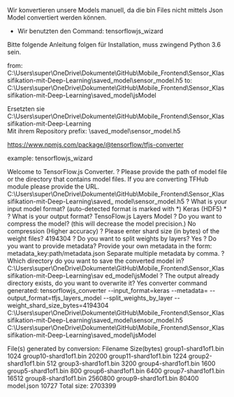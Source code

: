Wir konvertieren unsere Models manuell, da die bin Files nicht mittels Json Model convertiert werden können.
- Wir benutzten den Command: tensorflowjs_wizard

Bitte folgende Anleitung folgen für Installation, muss zwingend Python 3.6 sein.

from: C:\Users\super\OneDrive\Dokumente\GitHub\Mobile_Frontend\Sensor_Klassifikation-mit-Deep-Learning\saved_model\sensor_model.h5
to: C:\Users\super\OneDrive\Dokumente\GitHub\Mobile_Frontend\Sensor_Klassifikation-mit-Deep-Learning\saved_model\jsModel

Ersetzten sie 
C:\Users\super\OneDrive\Dokumente\GitHub\Mobile_Frontend\Sensor_Klassifikation-mit-Deep-Learning\
Mit ihrem Repository prefix:
<Repo>\saved_model\sensor_model.h5

https://www.npmjs.com/package/@tensorflow/tfjs-converter

example:
tensorflowjs_wizard

Welcome to TensorFlow.js Converter.
? Please provide the path of model file or the directory that contains model files.
If you are converting TFHub module please provide the URL.  C:\Users\super\OneDrive\Dokumente\GitHub\Mobile_Frontend\Sensor_Klassifikation-mit-Deep-Learning\saved_ 
model\sensor_model.h5
? What is your input model format? (auto-detected format is marked with *)  Keras (HDF5) *
? What is your output format?  TensoFlow.js Layers Model
? Do you want to compress the model? (this will decrease the model precision.)  No compression (Higher accuracy)
? Please enter shard size (in bytes) of the weight files?  4194304
? Do you want to split weights by layers?  Yes
? Do you want to provide metadata?
Provide your own metadata in the form:
metadata_key:path/metadata.json
Separate multiple metadata by comma.
? Which directory do you want to save the converted model in?  C:\Users\super\OneDrive\Dokumente\GitHub\Mobile_Frontend\Sensor_Klassifikation-mit-Deep-Learning\sav 
ed_model\jsModel
? The output already directory exists, do you want to overwrite it?  Yes
converter command generated:
tensorflowjs_converter --input_format=keras --metadata= --output_format=tfjs_layers_model --split_weights_by_layer --weight_shard_size_bytes=4194304 C:\Users\super\OneDrive\Dokumente\GitHub\Mobile_Frontend\Sensor_Klassifikation-mit-Deep-Learning\saved_model\sensor_model.h5 C:\Users\super\OneDrive\Dokumente\GitHub\Mobile_Frontend\Sensor_Klassifikation-mit-Deep-Learning\saved_model\jsModel





File(s) generated by conversion:
Filename                           Size(bytes)
group1-shard1of1.bin                1024
group10-shard1of1.bin               20200
group11-shard1of1.bin               1224
group2-shard1of1.bin                512
group3-shard1of1.bin                3200
group4-shard1of1.bin                1600
group5-shard1of1.bin                800
group6-shard1of1.bin                6400
group7-shard1of1.bin                16512
group8-shard1of1.bin                2560800
group9-shard1of1.bin                80400
model.json                          10727
Total size:                         2703399
